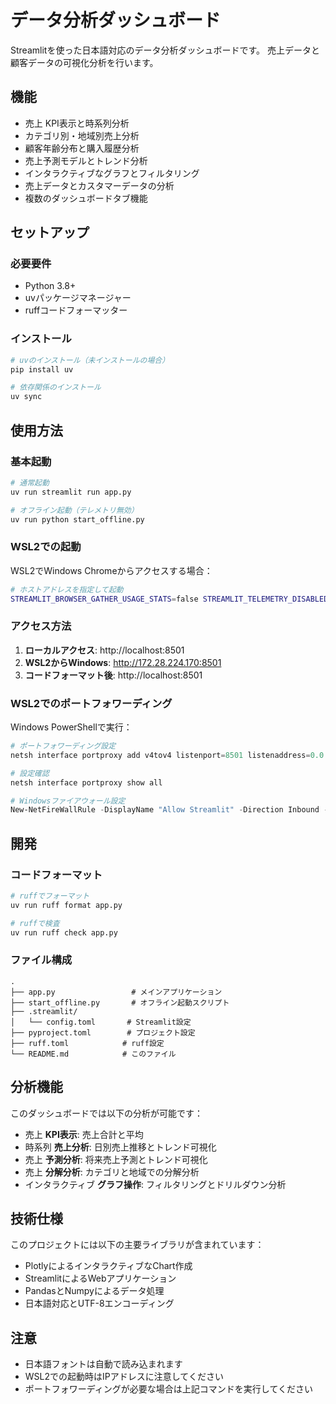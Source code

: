 # データ分析ダッシュボード

Streamlitを使った日本語対応のデータ分析ダッシュボードです。
売上データと顧客データの可視化分析を行います。

## 機能

- 売上 KPI表示と時系列分析
- カテゴリ別・地域別売上分析
- 顧客年齢分布と購入履歴分析
- 売上予測モデルとトレンド分析
- インタラクティブなグラフとフィルタリング
- 売上データとカスタマーデータの分析
- 複数のダッシュボードタブ機能

## セットアップ

### 必要要件
- Python 3.8+
- uvパッケージマネージャー
- ruffコードフォーマッター

### インストール

```bash
# uvのインストール（未インストールの場合）
pip install uv

# 依存関係のインストール
uv sync
```

## 使用方法

### 基本起動

```bash
# 通常起動
uv run streamlit run app.py

# オフライン起動（テレメトリ無効）
uv run python start_offline.py
```

### WSL2での起動

WSL2でWindows Chromeからアクセスする場合：

```bash
# ホストアドレスを指定して起動
STREAMLIT_BROWSER_GATHER_USAGE_STATS=false STREAMLIT_TELEMETRY_DISABLED=true uv run streamlit run app.py --server.address 0.0.0.0 --server.port 8501 --server.headless true
```

### アクセス方法

1. **ローカルアクセス**: http://localhost:8501
2. **WSL2からWindows**: http://172.28.224.170:8501
3. **コードフォーマット後**: http://localhost:8501

### WSL2でのポートフォワーディング

Windows PowerShellで実行：

```powershell
# ポートフォワーディング設定
netsh interface portproxy add v4tov4 listenport=8501 listenaddress=0.0.0.0 connectport=8501 connectaddress=172.28.224.170

# 設定確認
netsh interface portproxy show all

# Windowsファイアウォール設定
New-NetFireWallRule -DisplayName "Allow Streamlit" -Direction Inbound -Protocol TCP -LocalPort 8501
```

## 開発

### コードフォーマット

```bash
# ruffでフォーマット
uv run ruff format app.py

# ruffで検査
uv run ruff check app.py
```

### ファイル構成

```
.
├── app.py                 # メインアプリケーション
├── start_offline.py       # オフライン起動スクリプト
├── .streamlit/
│   └── config.toml       # Streamlit設定
├── pyproject.toml        # プロジェクト設定
├── ruff.toml            # ruff設定
└── README.md            # このファイル
```

## 分析機能

このダッシュボードでは以下の分析が可能です：

- 売上 **KPI表示**: 売上合計と平均
- 時系列 **売上分析**: 日別売上推移とトレンド可視化
- 売上 **予測分析**: 将来売上予測とトレンド可視化
- 売上 **分解分析**: カテゴリと地域での分解分析
- インタラクティブ **グラフ操作**: フィルタリングとドリルダウン分析

## 技術仕様

このプロジェクトには以下の主要ライブラリが含まれています：

- PlotlyによるインタラクティブなChart作成
- StreamlitによるWebアプリケーション
- PandasとNumpyによるデータ処理
- 日本語対応とUTF-8エンコーディング

## 注意

- 日本語フォントは自動で読み込まれます
- WSL2での起動時はIPアドレスに注意してください
- ポートフォワーディングが必要な場合は上記コマンドを実行してください